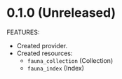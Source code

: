 # 0.1.0 (Unreleased)

FEATURES:

- Created provider.
- Created resources:
  - `fauna_collection` (Collection)
  - `fauna_index` (Index)
